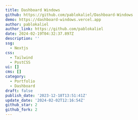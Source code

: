 ```yaml
---
title: Dashboard Windows
github: https://github.com/pablokaliel/Dashboard-Windows
demo: https://dashboard-windows.vercel.app
author: pablokaliel
author_link: https://github.com/pablokaliel
date: 2024-02-19T04:32:37.897Z
description: ''
ssg:
  - Nextjs
css:
  - Tailwind
  - PostCSS
ui: []
cms: []
category:
  - Portfolio
  - Dashboard
draft: false
publish_date: '2023-12-18T13:51:41Z'
update_date: '2024-02-02T12:16:54Z'
github_star: 2
github_fork: 2
---
```

